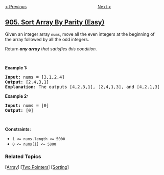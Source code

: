 <!--|This file generated by command(leetcode description); DO NOT EDIT.    |-->
<!--+----------------------------------------------------------------------+-->
<!--|@author    awesee <openset.wang@gmail.com>                           |-->
<!--|@link      https://github.com/awesee                                 |-->
<!--|@home      https://github.com/awesee/leetcode                        |-->
<!--+----------------------------------------------------------------------+-->

[< Previous](../fruit-into-baskets "Fruit Into Baskets")
　　　　　　　　　　　　　　　　
[Next >](../super-palindromes "Super Palindromes")

## [905. Sort Array By Parity (Easy)](https://leetcode.com/problems/sort-array-by-parity "按奇偶排序数组")

<p>Given an integer array <code>nums</code>, move all the even integers at the beginning of the array followed by all the odd integers.</p>

<p>Return <em><strong>any array</strong> that satisfies this condition</em>.</p>

<p>&nbsp;</p>
<p><strong>Example 1:</strong></p>

<pre>
<strong>Input:</strong> nums = [3,1,2,4]
<strong>Output:</strong> [2,4,3,1]
<strong>Explanation:</strong> The outputs [4,2,3,1], [2,4,1,3], and [4,2,1,3] would also be accepted.
</pre>

<p><strong>Example 2:</strong></p>

<pre>
<strong>Input:</strong> nums = [0]
<strong>Output:</strong> [0]
</pre>

<p>&nbsp;</p>
<p><strong>Constraints:</strong></p>

<ul>
	<li><code>1 &lt;= nums.length &lt;= 5000</code></li>
	<li><code>0 &lt;= nums[i] &lt;= 5000</code></li>
</ul>

### Related Topics
  [[Array](../../tag/array/README.md)]
  [[Two Pointers](../../tag/two-pointers/README.md)]
  [[Sorting](../../tag/sorting/README.md)]
